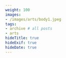 ```yaml
---
weight: 100
images:
- /images/arts/body1.jpeg
tags:
- archive # all posts
- arts
hideTitle: true
hideExif: true
hideDate: true
---
```

